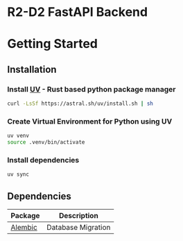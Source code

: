 # R2-D2 FastAPI Backend

# Getting Started

## Installation

### Install [UV](https://docs.astral.sh/uv/) - Rust based python package manager

```bash
curl -LsSf https://astral.sh/uv/install.sh | sh
```

### Create Virtual Environment for Python using UV

```bash
uv venv
source .venv/bin/activate
```

### Install dependencies

```bash
uv sync
```

## Dependencies

| Package | Description |
| ------- | ----------- |
| [Alembic](https://alembic.sqlalchemy.org/en/latest/) | Database Migration |

